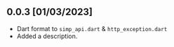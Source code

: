 ## 0.0.3 [01/03/2023]

* Dart format to `simp_api.dart` & `http_exception.dart`
* Added a description.
